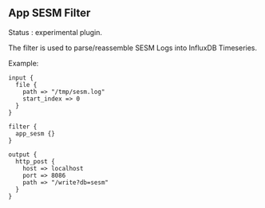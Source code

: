 App SESM Filter
---

Status : experimental plugin.

The filter is used to parse/reassemble SESM Logs into InfluxDB Timeseries.

Example:
````
input {
  file {
    path => "/tmp/sesm.log"
    start_index => 0
  }
}

filter {
  app_sesm {}
}

output {
  http_post {
    host => localhost
    port => 8086
    path => "/write?db=sesm"
  }
}

`````

